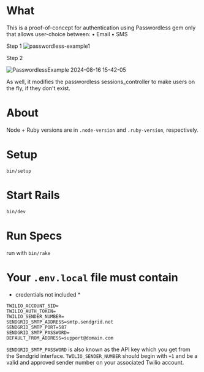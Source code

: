 # What

This is a proof-of-concept for authentication using Passwordless gem only that allows user-choice between:
• Email
• SMS

Step 1
![passwordless-example1](https://github.com/user-attachments/assets/0f953a2f-5295-48f3-a53d-d6048aedf0be)


Step 2

![PasswordlessExample 2024-08-16 15-42-05](https://github.com/user-attachments/assets/2a07ff24-ed72-4160-920b-56718fb32678)


As well, it modifies the passwordless sessions_controller to make users on the fly, if they don't exist.


# About

Node + Ruby versions are in `.node-version` and `.ruby-version`, respectively.

# Setup

`bin/setup`

# Start Rails

`bin/dev`

# Run Specs

run with `bin/rake`


# Your `.env.local` file must contain
* credentials not included *
```
TWILIO_ACCOUNT_SID=
TWILIO_AUTH_TOKEN=
TWILIO_SENDER_NUMBER=
SENDGRID_SMTP_ADDRESS=smtp.sendgrid.net
SENDGRID_SMTP_PORT=587
SENDGRID_SMTP_PASSWORD=
DEFAULT_FROM_ADDRESS=support@domain.com
```

`SENDGRID_SMTP_PASSWORD` is also known as the API key which you get from the Sendgrid interface.
`TWILIO_SENDER_NUMBER` should begin with `+1` and be a valid and approved sender number on your associated Twilio account. 
